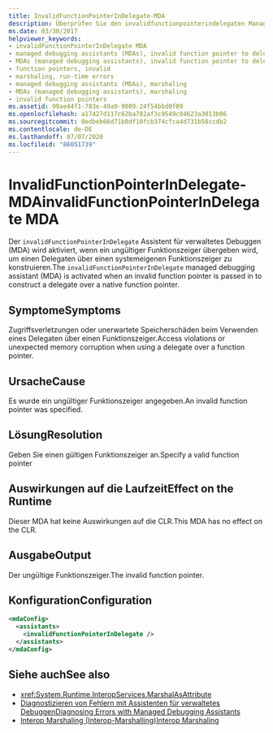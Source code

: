 ```yaml
---
title: InvalidFunctionPointerInDelegate-MDA
description: Überprüfen Sie den invalidfunctionpointerindelegaten Managed Debug Assistant (MDA), der aufgerufen wird, wenn ein ungültiger Funktionszeiger an einen Delegaten übermittelt wird.
ms.date: 03/30/2017
helpviewer_keywords:
- invalidFunctionPointerInDelegate MDA
- managed debugging assistants (MDAs), invalid function pointer to delegates
- MDAs (managed debugging assistants), invalid function pointer to delegates
- function pointers, invalid
- marshaling, run-time errors
- managed debugging assistants (MDAs), marshaling
- MDAs (managed debugging assistants), marshaling
- invalid function pointers
ms.assetid: 99ae44f1-783e-49a9-9009-24f54bbd0f09
ms.openlocfilehash: a17427d117c62ba782af3c9549c84623a3013b06
ms.sourcegitcommit: 0edbeb66d71b8df10fcb374cfca4d731b58ccdb2
ms.contentlocale: de-DE
ms.lasthandoff: 07/07/2020
ms.locfileid: "86051739"
---
```

# <a name="invalidfunctionpointerindelegate-mda"></a><span data-ttu-id="e216f-103">InvalidFunctionPointerInDelegate-MDA</span><span class="sxs-lookup"><span data-stu-id="e216f-103">invalidFunctionPointerInDelegate MDA</span></span>
<span data-ttu-id="e216f-104">Der `invalidFunctionPointerInDelegate` Assistent für verwaltetes Debuggen (MDA) wird aktiviert, wenn ein ungültiger Funktionszeiger übergeben wird, um einen Delegaten über einen systemeigenen Funktionszeiger zu konstruieren.</span><span class="sxs-lookup"><span data-stu-id="e216f-104">The `invalidFunctionPointerInDelegate` managed debugging assistant (MDA) is activated when an invalid function pointer is passed in to construct a delegate over a native function pointer.</span></span>  
  
## <a name="symptoms"></a><span data-ttu-id="e216f-105">Symptome</span><span class="sxs-lookup"><span data-stu-id="e216f-105">Symptoms</span></span>  
 <span data-ttu-id="e216f-106">Zugriffsverletzungen oder unerwartete Speicherschäden beim Verwenden eines Delegaten über einen Funktionszeiger.</span><span class="sxs-lookup"><span data-stu-id="e216f-106">Access violations or unexpected memory corruption when using a delegate over a function pointer.</span></span>  
  
## <a name="cause"></a><span data-ttu-id="e216f-107">Ursache</span><span class="sxs-lookup"><span data-stu-id="e216f-107">Cause</span></span>  
 <span data-ttu-id="e216f-108">Es wurde ein ungültiger Funktionszeiger angegeben.</span><span class="sxs-lookup"><span data-stu-id="e216f-108">An invalid function pointer was specified.</span></span>  
  
## <a name="resolution"></a><span data-ttu-id="e216f-109">Lösung</span><span class="sxs-lookup"><span data-stu-id="e216f-109">Resolution</span></span>  
 <span data-ttu-id="e216f-110">Geben Sie einen gültigen Funktionszeiger an.</span><span class="sxs-lookup"><span data-stu-id="e216f-110">Specify a valid function pointer</span></span>  
  
## <a name="effect-on-the-runtime"></a><span data-ttu-id="e216f-111">Auswirkungen auf die Laufzeit</span><span class="sxs-lookup"><span data-stu-id="e216f-111">Effect on the Runtime</span></span>  
 <span data-ttu-id="e216f-112">Dieser MDA hat keine Auswirkungen auf die CLR.</span><span class="sxs-lookup"><span data-stu-id="e216f-112">This MDA has no effect on the CLR.</span></span>  
  
## <a name="output"></a><span data-ttu-id="e216f-113">Ausgabe</span><span class="sxs-lookup"><span data-stu-id="e216f-113">Output</span></span>  
 <span data-ttu-id="e216f-114">Der ungültige Funktionszeiger.</span><span class="sxs-lookup"><span data-stu-id="e216f-114">The invalid function pointer.</span></span>  
  
## <a name="configuration"></a><span data-ttu-id="e216f-115">Konfiguration</span><span class="sxs-lookup"><span data-stu-id="e216f-115">Configuration</span></span>  
  
```xml  
<mdaConfig>  
  <assistants>  
    <invalidFunctionPointerInDelegate />  
  </assistants>  
</mdaConfig>  
```  
  
## <a name="see-also"></a><span data-ttu-id="e216f-116">Siehe auch</span><span class="sxs-lookup"><span data-stu-id="e216f-116">See also</span></span>

- <xref:System.Runtime.InteropServices.MarshalAsAttribute>
- [<span data-ttu-id="e216f-117">Diagnostizieren von Fehlern mit Assistenten für verwaltetes Debuggen</span><span class="sxs-lookup"><span data-stu-id="e216f-117">Diagnosing Errors with Managed Debugging Assistants</span></span>](diagnosing-errors-with-managed-debugging-assistants.md)
- [<span data-ttu-id="e216f-118">Interop Marshaling (Interop-Marshalling)</span><span class="sxs-lookup"><span data-stu-id="e216f-118">Interop Marshaling</span></span>](../interop/interop-marshaling.md)
